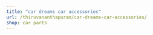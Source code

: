```yaml
---
title: "car dreams car accessories"
url: /thiruvananthapuram/car-dreams-car-accessories/
shop: car parts
---
```

